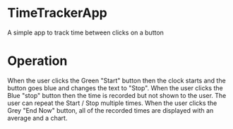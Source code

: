 # TimeTrackerApp
A simple app to track time between clicks on a button

# Operation
When the user clicks the Green "Start" button then the clock starts and the button goes blue and changes the text to "Stop".
When the user clicks the Blue "stop" button then the time is recorded but not shown to the user. 
The user can repeat the Start / Stop multiple times.
When the user clicks the Grey "End Now" button, all of the recorded times are displayed with an average and a chart.
